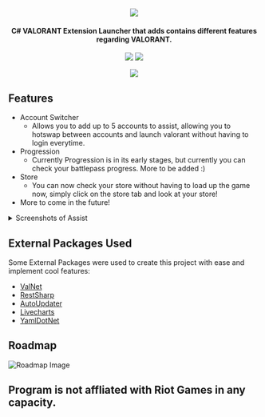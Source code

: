 <h1 align="center">
  <img src="https://cdn.discordapp.com/attachments/758020329447620628/939627516455428106/Assist_Github_Banner.png">
  <br>
</h1>
<h4 align="center">C# VALORANT Extension Launcher that adds contains different features regarding VALORANT.</h4>
<p align="center">
  </a>
  <a href="https://discord.gg/C3AbvyM3dj"><img src="https://discordapp.com/api/guilds/939378402283118643/widget.png"></a>
  <a href="https://twitter.com/Hey_M1ke"><img src="https://img.shields.io/badge/Twitter-@Hey_M1ke-1da1f2.svg?logo=twitter?style=for-the-badge&logo=appveyor"></a>
</p>
<p align="center">
  </a>
  <a href="https://github.com/Rumblemike/Assist/releases/latest/download/AssistSetup.exe"><img src="https://cdn.discordapp.com/attachments/758020329447620628/939632726347247706/Download_Pic.png" ></a>
  </p>

## Features
  * Account Switcher
    - Allows you to add up to 5 accounts to assist, allowing you to hotswap between accounts and launch valorant without having to login everytime.
  * Progression
    - Currently Progression is in its early stages, but currently you can check your battlepass progress. More to be added :)
  * Store
    - You can now check your store without having to load up the game now, simply click on the store tab and look at your store!
  * More to come in the future!
<details>
  <summary>Screenshots of Assist</summary>
  <img src="https://cdn.rumblemike.com/Static/Github_Home.png" align="center" name="Assist">
  <img src="https://cdn.rumblemike.com/Static/Github_Store.png" align="center" name="Assist">
  <img src="https://cdn.rumblemike.com/Static/Github_Battlepass.png" align="center" name="Assist">
</details>

## External Packages Used
Some External Packages were used to create this project with ease and implement cool features:
  - [ValNet](https://www.nuget.org/packages/ValNet/)
  - [RestSharp](https://www.nuget.org/packages/RestSharp/)
  - [AutoUpdater](https://github.com/ravibpatel/AutoUpdater.NET)
  - [Livecharts](https://www.nuget.org/packages/LiveCharts.Wpf/)
  - [YamlDotNet](https://www.nuget.org/packages/YamlDotNet/)
  
## Roadmap
<img src="https://cdn.rumblemike.com/Static/Github_Roadmap.png" align="center" alt="Roadmap Image">
  
## Program is not affliated with Riot Games in any capacity.
